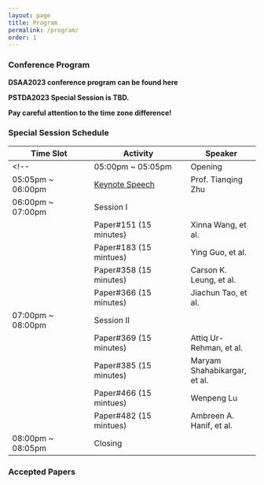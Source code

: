```yaml
---
layout: page
title: Program
permalink: /program/
order: 1
---
```

### **Conference Program**
**DSAA2023 conference program can be found here**

**PSTDA2023 Special Session is TBD.**

**Pay careful  attention to the time zone difference!**

### **Special Session Schedule**
<!-- **Date: Saturday 15 October 2022 (UTC+11, AEDT, Australia)** -->

| <div style="width:150px"> Time Slot </div>    | <div style="width:180px">  Activity </div>   |  Speaker   |
|-------------------|--------------------|--------------|
<!-- | 05:00pm ~ 05:05pm |       Opening      |              |
| 05:05pm ~ 06:00pm |   [Keynote Speech](https://xuyun-zhang.github.io/pstda2022/invited-speaker/) | Prof. Tianqing Zhu |
| 06:00pm ~  07:00pm |      Session I     |              |
|                   |  Paper#151 (15 minutes)  | Xinna Wang, et al. |
|                   |   Paper#183 (15 mintues) | Ying Guo, et al. |
|                   |   Paper#358 (15 minutes) | Carson K. Leung, et al. |
|                   |   Paper#366 (15 minutes) | Jiachun Tao, et al. |
| 07:00pm ~  08:00pm |     Session II     |              |
|                   |   Paper#369 (15 minutes) | Attiq Ur-Rehman, et al. |
|                   |   Paper#385 (15 minutes)  | Maryam Shahabikargar, et al. |
|                   |   Paper#466 (15 mintues) | Wenpeng Lu |
|                   |   Paper#482 (15 mintues)  | Ambreen A. Hanif, et al. |
|  08:00pm ~  08:05pm |       Closing      |              | -->



### **Accepted Papers**
<!-- We have received 22 submissions across the world this year and 8 papers have been accepted for oral presentation with the acceptance rate around 36%.

- #151 "Federated Deep Recommendation System Based on Multi-View Feature Embedding", Wang, Xinna; Meng, Shunmei; Chen, Yanran; Li, Qianmu; Yuan, Rui; Liu, Qiyan
- #183 "Range-free and Level-based Localization with Malicious Node Identification in Underwater Sensor Networks", Guo, Ying; Ping, Ji; Xu, Jingxiang; Liu, Peng
- #358 "Generating privacy preserving synthetic medical data", Faisal, Fahim; Leung, Carson K.; Mohammed, Noman; Wang, Yang
- #366 "A novel real-time trajectory compression method for privacy protection", Tao, Jiachun; Chen, Liang; Fang, Junhua

- #369 "Fuzzy-Based Operational Resilience Modelling", Ur-Rehman, Attiq; Kamruzzaman, Joarder; Gondal, Iqbal; Jolfaei, Alireza
- #385 "Domain Knowledge Enhanced Text Mining for Identifying Mental Disorder Patterns", Shahabikargar, Maryam; Beheshti, Amin; Khatami, Amin; Nguyen, Ricky; Zhang, Xuyun; Alinejad-Rokny, Hamid
- #466 "A Systematical Evaluation for Next Basket Recommender Systems", Shao, Zhufeng; Wang, Shoujin; Zhang, Qian; Lu, Wenpeng; Li, Zhao; Peng, Xueping
- #482 "Evidence Based Pipeline for Explaining Artificial Intelligence Algorithms with Interactions", Hanif, Ambreen A; Beheshti, Amin; Benatallah, Boualem; Zhang, Xuyun; Wood, Steven -->
